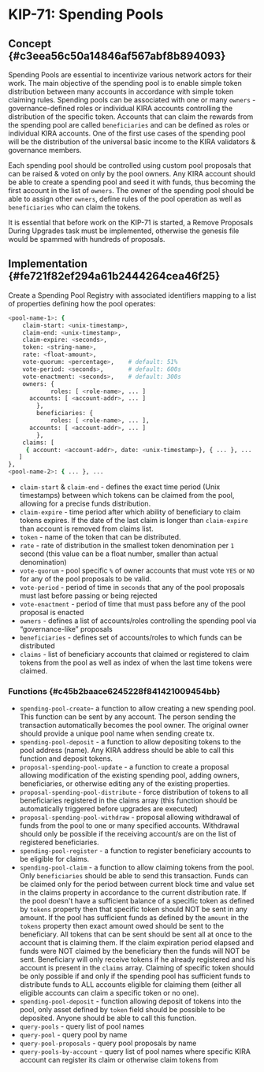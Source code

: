 # KIP-71: Spending Pools

## Concept {#c3eea56c50a14846af567abf8b894093}


Spending Pools are essential to incentivize various network actors for their work. The main objective of the spending pool is to enable simple token distribution between many accounts in accordance with simple token claiming rules.  Spending pools can be associated with one or many `owners` - governance-defined roles or individual KIRA accounts controlling the distribution of the specific token. Accounts that can claim the rewards from the spending pool are called `beneficiaries` and can be defined as roles or individual KIRA accounts. One of the first use cases of the spending pool will be the distribution of the universal basic income to the KIRA validators & governance members. 


Each spending pool should be controlled using custom pool proposals that can be raised & voted on only by the pool owners. Any KIRA account should be able to create a spending pool and seed it with funds, thus becoming the first account in the list of `owners`.  The owner of the spending pool should be able to assign other `owners`, define rules of the pool operation as well as `beneficiaries` who can claim the tokens.


It is essential that before work on the KIP-71 is started, a Remove Proposals During Upgrades task must be implemented, otherwise the genesis file would be spammed with hundreds of proposals.


## Implementation {#fe721f82ef294a61b2444264cea46f25}


Create a Spending Pool Registry with associated identifiers mapping to a list of properties defining how the pool operates:


```bash
<pool-name-1>: {
    claim-start: <unix-timestamp>,
    claim-end: <unix-timestamp>, 
    claim-expire: <seconds>,
    token: <string-name>,
    rate: <float-amount>,
    vote-quorum: <percentage>,    # default: 51%
    vote-period: <seconds>,       # default: 600s
    vote-enactment: <seconds>,    # default: 300s
    owners: {
			roles: [ <role-name>, ... ]
      accounts: [ <account-addr>, ... ]
		},
		beneficiaries: {
			roles: [ <role-name>, ... ], 
      accounts: [ <account-addr>, ... ]
		},
    claims: [
     { account: <account-addr>, date: <unix-timestamp>}, { ... }, ...  
   ] 
},
<pool-name-2>: { ... }, ...
```

- `claim-start` & `claim-end` - defines the exact time period (Unix timestamps) between which tokens can be claimed from the pool, allowing for a precise funds distribution.
- `claim-expire` - time period after which ability of beneficiary to claim tokens expires. If the date of the last claim is longer than `claim-expire` than account is removed from claims list.
- `token` - name of the token that can be distributed.
- `rate` - rate of distribution in the smallest token denomination per `1` second (this value can be a float number, smaller than actual denomination)
- `vote-quorum` - pool specific `%` of owner accounts that must vote `YES` or `NO` for any of the pool proposals to be valid.
- `vote-period` - period of time in `seconds` that any of the pool proposals must last before passing or being rejected
- `vote-enactment` - period of time that must pass before any of the pool proposal is enacted
- `owners` - defines a list of accounts/roles controlling the spending pool via “governance-like” proposals
- `beneficiaries` - defines set of accounts/roles to which funds can be distributed
- `claims` - list of beneficiary accounts that claimed or registered to claim tokens from the pool as well as index of when the last time tokens were claimed.

### Functions {#c45b2baace6245228f841421009454bb}

- `spending-pool-create`- a function to allow creating a new spending pool. This function can be sent by any account. The person sending the transaction automatically becomes the pool owner.  The original owner should provide a unique pool name when sending create tx.
- `spending-pool-deposit` - a function to allow depositing tokens to the pool address (name).  Any KIRA address should be able to call this function and deposit tokens.
- `proposal-spending-pool-update` - a function to create a proposal allowing modification of the existing spending pool, adding owners, beneficiaries, or otherwise editing any of the existing properties.
- `proposal-spending-pool-distribute` - force distribution of tokens to all beneficiaries registered in the claims array (this function should be automatically triggered before upgrades are executed)
- `proposal-spending-pool-withdraw` - proposal allowing withdrawal of funds from the pool to one or many specified accounts. Withdrawal should only be possible if the receiving account/s are on the list of registered beneficiaries.
- `spending-pool-register` - a function to register beneficiary accounts to be eligible for claims.
- `spending-pool-claim` - a function to allow claiming tokens from the pool. Only `beneficiaries` should be able to send this transaction. Funds can be claimed only for the period between current block time and value set in the claims property in accordance to the current distribution rate. If the pool doesn't have a sufficient balance of a specific token as defined by `tokens` property then that specific token should NOT be sent in any amount. If the pool has sufficient funds as defined by the `amount` in the `tokens` property then exact amount owed should be sent to the beneficiary. All tokens that can be sent should be sent all at once to the account that is claiming them. If the claim expiration period elapsed and funds were NOT claimed by the beneficiary then the funds will NOT be sent. Beneficiary will only receive tokens if he already registered and his account is present in the `claims` array. Claiming of specific token should be only possible if and only if the spending pool has sufficient funds to distribute funds to ALL accounts eligible for claiming them (either all eligible accounts can claim a specific token or no one).
- `spending-pool-deposit` - function allowing deposit of tokens into the pool, only asset defined by `token` field should be possible to be deposited. Anyone should be able to call this function.
- `query-pools` - query list of pool names
- `query-pool` - query pool by name
- `query-pool-proposals` - query pool proposals by name
- `query-pools-by-account` - query list of pool names where specific KIRA account can register its claim or otherwise claim tokens from
